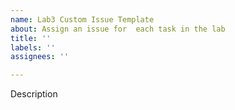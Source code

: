 ```yaml
---
name: Lab3 Custom Issue Template
about: Assign an issue for  each task in the lab
title: ''
labels: ''
assignees: ''

---
```


Description

